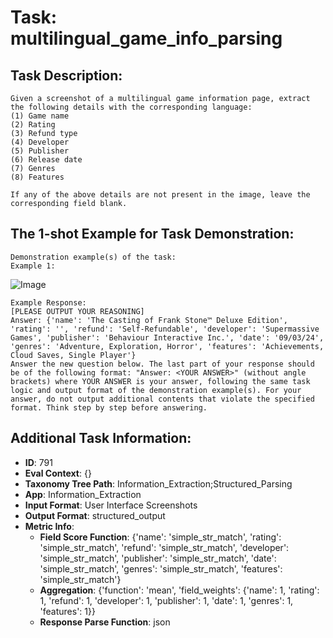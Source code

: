 # Task: multilingual_game_info_parsing

## Task Description:

```
Given a screenshot of a multilingual game information page, extract the following details with the corresponding language:
(1) Game name 
(2) Rating 
(3) Refund type 
(4) Developer 
(5) Publisher 
(6) Release date 
(7) Genres 
(8) Features

If any of the above details are not present in the image, leave the corresponding field blank.
```

## The 1-shot Example for Task Demonstration:

```
Demonstration example(s) of the task:
Example 1:
```

![Image](multilingual_game_info_parsing1.png)

```
Example Response:
[PLEASE OUTPUT YOUR REASONING]
Answer: {'name': 'The Casting of Frank Stone™ Deluxe Edition', 'rating': '', 'refund': 'Self-Refundable', 'developer': 'Supermassive Games', 'publisher': 'Behaviour Interactive Inc.', 'date': '09/03/24', 'genres': 'Adventure, Exploration, Horror', 'features': 'Achievements, Cloud Saves, Single Player'}
Answer the new question below. The last part of your response should be of the following format: "Answer: <YOUR ANSWER>" (without angle brackets) where YOUR ANSWER is your answer, following the same task logic and output format of the demonstration example(s). For your answer, do not output additional contents that violate the specified format. Think step by step before answering.
```

## Additional Task Information:

- **ID**: 791
- **Eval Context**: {}
- **Taxonomy Tree Path**: Information_Extraction;Structured_Parsing
- **App**: Information_Extraction
- **Input Format**: User Interface Screenshots
- **Output Format**: structured_output
- **Metric Info**:
  - **Field Score Function**: {'name': 'simple_str_match', 'rating': 'simple_str_match', 'refund': 'simple_str_match', 'developer': 'simple_str_match', 'publisher': 'simple_str_match', 'date': 'simple_str_match', 'genres': 'simple_str_match', 'features': 'simple_str_match'}
  - **Aggregation**: {'function': 'mean', 'field_weights': {'name': 1, 'rating': 1, 'refund': 1, 'developer': 1, 'publisher': 1, 'date': 1, 'genres': 1, 'features': 1}}
  - **Response Parse Function**: json
